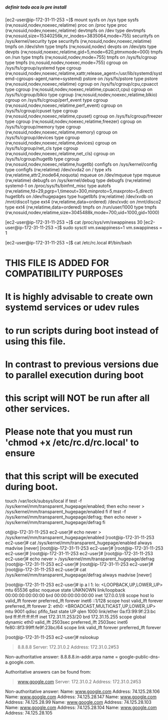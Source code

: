 ##### definir todo aca lo pre install

[ec2-user@ip-172-31-11-253 ~]$ mount
sysfs on /sys type sysfs (rw,nosuid,nodev,noexec,relatime)
proc on /proc type proc (rw,nosuid,nodev,noexec,relatime)
devtmpfs on /dev type devtmpfs (rw,nosuid,size=15340256k,nr_inodes=3835064,mode=755)
securityfs on /sys/kernel/security type securityfs (rw,nosuid,nodev,noexec,relatime)
tmpfs on /dev/shm type tmpfs (rw,nosuid,nodev)
devpts on /dev/pts type devpts (rw,nosuid,noexec,relatime,gid=5,mode=620,ptmxmode=000)
tmpfs on /run type tmpfs (rw,nosuid,nodev,mode=755)
tmpfs on /sys/fs/cgroup type tmpfs (ro,nosuid,nodev,noexec,mode=755)
cgroup on /sys/fs/cgroup/systemd type cgroup (rw,nosuid,nodev,noexec,relatime,xattr,release_agent=/usr/lib/systemd/systemd-cgroups-agent,name=systemd)
pstore on /sys/fs/pstore type pstore (rw,nosuid,nodev,noexec,relatime)
cgroup on /sys/fs/cgroup/cpu,cpuacct type cgroup (rw,nosuid,nodev,noexec,relatime,cpuacct,cpu)
cgroup on /sys/fs/cgroup/blkio type cgroup (rw,nosuid,nodev,noexec,relatime,blkio)
cgroup on /sys/fs/cgroup/perf_event type cgroup (rw,nosuid,nodev,noexec,relatime,perf_event)
cgroup on /sys/fs/cgroup/cpuset type cgroup (rw,nosuid,nodev,noexec,relatime,cpuset)
cgroup on /sys/fs/cgroup/freezer type cgroup (rw,nosuid,nodev,noexec,relatime,freezer)
cgroup on /sys/fs/cgroup/memory type cgroup (rw,nosuid,nodev,noexec,relatime,memory)
cgroup on /sys/fs/cgroup/devices type cgroup (rw,nosuid,nodev,noexec,relatime,devices)
cgroup on /sys/fs/cgroup/net_cls type cgroup (rw,nosuid,nodev,noexec,relatime,net_cls)
cgroup on /sys/fs/cgroup/hugetlb type cgroup (rw,nosuid,nodev,noexec,relatime,hugetlb)
configfs on /sys/kernel/config type configfs (rw,relatime)
/dev/xvda2 on / type xfs (rw,relatime,attr2,inode64,noquota)
mqueue on /dev/mqueue type mqueue (rw,relatime)
debugfs on /sys/kernel/debug type debugfs (rw,relatime)
systemd-1 on /proc/sys/fs/binfmt_misc type autofs (rw,relatime,fd=29,pgrp=1,timeout=300,minproto=5,maxproto=5,direct)
hugetlbfs on /dev/hugepages type hugetlbfs (rw,relatime)
/dev/xvdb on /mnt/disco1 type ext4 (rw,relatime,data=ordered)
/dev/xvdc on /mnt/disco2 type ext4 (rw,relatime,data=ordered)
tmpfs on /run/user/1000 type tmpfs (rw,nosuid,nodev,relatime,size=3045488k,mode=700,uid=1000,gid=1000)

[ec2-user@ip-172-31-11-253 ~]$ cat /proc/sys/vm/swappiness
30
[ec2-user@ip-172-31-11-253 ~]$ sudo sysctl vm.swappiness=1
vm.swappiness = 1


[ec2-user@ip-172-31-11-253 ~]$ cat /etc/rc.local 
#!/bin/bash
# THIS FILE IS ADDED FOR COMPATIBILITY PURPOSES
#
# It is highly advisable to create own systemd services or udev rules
# to run scripts during boot instead of using this file.
#
# In contrast to previous versions due to parallel execution during boot
# this script will NOT be run after all other services.
#
# Please note that you must run 'chmod +x /etc/rc.d/rc.local' to ensure
# that this script will be executed during boot.

touch /var/lock/subsys/local
if test -f /sys/kernel/mm/transparent_hugepage/enabled; then
   echo never > /sys/kernel/mm/transparent_hugepage/enabled
fi
if test -f /sys/kernel/mm/transparent_hugepage/defrag; then
   echo never > /sys/kernel/mm/transparent_hugepage/defrag
fi




ot@ip-172-31-11-253 ec2-user]# echo never > /sys/kernel/mm/transparent_hugepage/enabled
[root@ip-172-31-11-253 ec2-user]# cat /sys/kernel/mm/transparent_hugepage/enabled
always madvise [never]
[root@ip-172-31-11-253 ec2-user]# 
[root@ip-172-31-11-253 ec2-user]# 
[root@ip-172-31-11-253 ec2-user]# 
[root@ip-172-31-11-253 ec2-user]# echo never > /sys/kernel/mm/transparent_hugepage/defrag
[root@ip-172-31-11-253 ec2-user]# 
[root@ip-172-31-11-253 ec2-user]# 
[root@ip-172-31-11-253 ec2-user]# cat /sys/kernel/mm/transparent_hugepage/defrag
always madvise [never]


[root@ip-172-31-11-253 ec2-user]# ip a l
1: lo: <LOOPBACK,UP,LOWER_UP> mtu 65536 qdisc noqueue state UNKNOWN 
    link/loopback 00:00:00:00:00:00 brd 00:00:00:00:00:00
    inet 127.0.0.1/8 scope host lo
       valid_lft forever preferred_lft forever
    inet6 ::1/128 scope host 
       valid_lft forever preferred_lft forever
2: eth0: <BROADCAST,MULTICAST,UP,LOWER_UP> mtu 9001 qdisc pfifo_fast state UP qlen 1000
    link/ether 0a:f3:99:9f:23:bc brd ff:ff:ff:ff:ff:ff
    inet 172.31.11.253/20 brd 172.31.15.255 scope global dynamic eth0
       valid_lft 2503sec preferred_lft 2503sec
    inet6 fe80::8f3:99ff:fe9f:23bc/64 scope link 
       valid_lft forever preferred_lft forever



[root@ip-172-31-11-253 ec2-user]# nslookup 
> 8.8.8.8
Server:		172.31.0.2
Address:	172.31.0.2#53

Non-authoritative answer:
8.8.8.8.in-addr.arpa	name = google-public-dns-a.google.com.

Authoritative answers can be found from:
> www.google.com
Server:		172.31.0.2
Address:	172.31.0.2#53

Non-authoritative answer:
Name:	www.google.com
Address: 74.125.28.106
Name:	www.google.com
Address: 74.125.28.147
Name:	www.google.com
Address: 74.125.28.99
Name:	www.google.com
Address: 74.125.28.103
Name:	www.google.com
Address: 74.125.28.104
Name:	www.google.com
Address: 74.125.28.105















